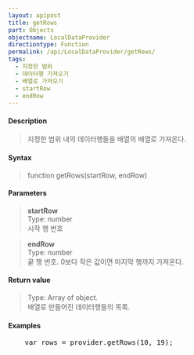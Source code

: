 ```yaml
---
layout: apipost
title: getRows
part: Objects
objectname: LocalDataProvider
directiontype: Function
permalink: /api/LocalDataProvider/getRows/
tags:
  - 지정한 범위
  - 데이터행 가져오기
  - 배열로 가져오기
  - startRow
  - endRow
---
```



#### Description

> 지정한 범위 내의 데이터행들을 배열의 배열로 가져온다.

#### Syntax

> function getRows(startRow, endRow)

#### Parameters

> **startRow**  
> Type: number  
> 시작 행 번호

> **endRow**  
> Type: number  
> 끝 행 번호. 0보다 작은 값이면 마지막 행까지 가져온다.

#### Return value

> Type: Array of object.  
> 배열로 만들어진 데이터행들의 목록.

#### Examples 

<pre class="prettyprint">
    var rows = provider.getRows(10, 19);
</pre>


